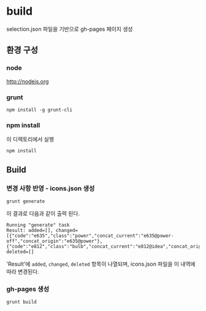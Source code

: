 # build
selection.json 파일을 기반으로 gh-pages 페이지 생성

## 환경 구성
### node
http://nodejs.org

### grunt
```
npm install -g grunt-cli
```

### npm install
이 디렉토리에서 실행

```
npm install
```

## Build
### 변경 사항 반영 - icons.json 생성
```
grunt generate
```

이 결과로 다음과 같이 출력 된다.

```
Running "generate" task
Result: added=[], changed=[{"code":"e635","class":"power","concat_current":"e635@power-off","concat_origin":"e635@power"},{"code":"e812","class":"bulb","concat_current":"e812@idea","concat_origin":"e812@bulb"}], deleted=[]
```

'Result'에 `added`, `changed`, `deleted` 항목이 나열되며, icons.json 파일을 이 내역에 따라 변경된다.

### gh-pages 생성
```
grunt build
```
